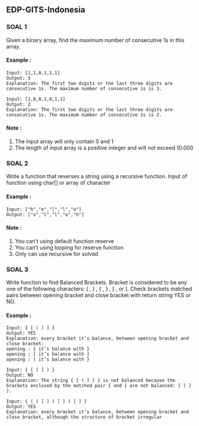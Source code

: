 ## EDP-GITS-Indonesia

### SOAL 1
Given a binary array, find the maximum number of consecutive 1s in this array.

#### Example :
    Input: [1,1,0,1,1,1]
    Output: 3
    Explanation: The first two digits or the last three digits are consecutive 1s. The maximum number of consecutive 1s is 3.

    Input: [1,0,0,1,0,1,1]
    Output: 2
    Explanation: The first two digits or the last three digits are consecutive 1s. The maximum number of consecutive 1s is 2.

#### Note :
1. The input array will only contain 0 and 1
2. The length of input array is a positive integer and will not exceed 10.000

### SOAL 2
Write a function that reverses a string using a recursive function. Input of function using char[] or array of character

#### Example :
    Input: ["h","e","l","l","o"]
    Output: ["o","l","l","e","h"]

#### Note :
1. You can’t using default function reserve
2. You can’t using looping for reserve function
3. Only can use recursive for solved

### SOAL 3
Write function to find Balanced Brackets. Bracket is considered to be any one of the following characters: ( , ) , { , } , [ , or ]. Check brackets matched pairs between opening bracket and close bracket with return string YES or NO.

#### Example :
    Input: { [ ( ) ] }
    Output: YES
    Explanation: every bracket it’s balance, between opening bracket and close bracket:
    opening : { it’s balance with }
    opening : [ it’s balance with ]
    opening : ( it’s balance with }
    
    Input: { [ ( ] ) }
    Output: NO
    Explanation: The string { [ ( ] ) } is not balanced because the brackets enclosed by the matched pair { and } are not balanced: [ ( ] ).
    
    Input: { ( ( [ ] ) [ ] ) [ ] }
    Output: YES
    Explanation: every bracket it’s balance, between opening bracket and close bracket, although the structure of bracket irregular
